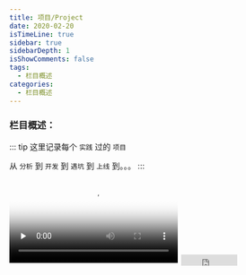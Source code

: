 ```yaml
---
title: 项目/Project
date: 2020-02-20
isTimeLine: true
sidebar: true
sidebarDepth: 1
isShowComments: false
tags:
  - 栏目概述
categories:
  - 栏目概述
---
```


### 栏目概述：

::: tip
这里记录每个 `实践` 过的 `项目` <br>

从 `分析` 到 `开发` 到 `遇坑` 到 `上线` 到。。。
:::

<video id="video" controls="" preload="none" poster="http://img.blog.fandong.me/2017-08-26-Markdown-Advance-Video.jpg">
  <source id="mp4" src="http://img.blog.fandong.me/2017-08-26-Markdown-Advance-Video.mp4" type="video/mp4">
</video>

<!-- <audio id="audio" controls="" preload="none">
  <source id="mp3" src="http://qiniu.cloud.fandong.me/Music_iP%E8%B5%B5%E9%9C%B2%20-%20%E7%A6%BB%E6%AD%8C%20%28Live%29.mp3">
</audio> -->

<iframe
    style="margin-left: 2px; margin-bottom:-5px;"
    frameborder="0" scrolling="0" width="100px" height="20px"
    src="https://ghbtns.com/github-btn.html?user=loverofmusic&repo=my-vue-press-blog&type=star&count=true" >
</iframe>

